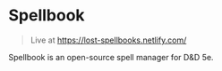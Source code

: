 # Spellbook
> Live at https://lost-spellbooks.netlify.com/

Spellbook is an open-source spell manager for D&D 5e.
